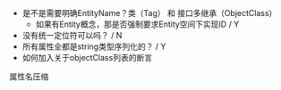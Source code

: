 * 是不是需要明确EntityName？类（Tag） 和 接口多继承（ObjectClass）
  - 如果有Entity概念，那是否强制要求Entity空间下实现ID / Y
* 没有统一定位符可以吗？ / N
* 所有属性全都是string类型序列化的？ / Y
* 如何加入关于objectClass列表的断言

属性名压缩
